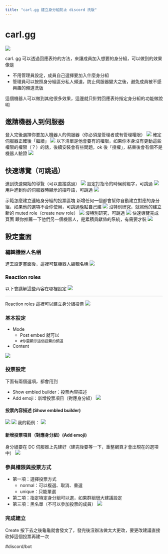 ```yaml
---
title: "carl.gg 建立身分組防止 discord 洗版"
---
```

# carl.gg
![](https://i.imgur.com/MoCy4wt.png)

carl. gg 可以透過回應表符的方法，來讓成員加入想要的身分組，可以做到的效果像是
- 不用管理員設定，成員自己選擇要加入什麼身分組
- 管理員可以按照身分組區分私人頻道，防止伺服器變大之後，避免成員被不感興趣的頻道洗版

這個機器人可以做到其他很多效果，這邊就只針對回應表符指定身分組的功能做說明

## 邀請機器人到伺服器
登入完後選擇你要加入機器人的伺服器（你必須是管理者或有管理權限）
![](https://i.imgur.com/XpHhGlB.png)
確定伺服器正確後「繼續」
![](https://i.imgur.com/RVKzwH2.png)
以下清單是他會要有的權限，如果你本身沒有更動這些權限的權限（？）的話，後續安裝會有些問題，ok 後「授權」，結束後會有個不是機器人驗證
![](https://i.imgur.com/V9jgFmV.png)
## 快速導覽（可跳過）
進到快速開始的導覽（可以直接跳過）
![](https://i.imgur.com/PlpWqic.png)
設定打指令的時候前綴字，可跳過
![](https://i.imgur.com/FsBpaP8.png)
用戶進到你的伺服器時顯示的招呼語，可跳過
![](https://i.imgur.com/yfG862R.png)

示範怎麼建立連結身分組的投票區塊
新增任何一個都會幫你自動建立對應的身分組，如果他的選項不合你使用，可跳過晚點自己建
![](https://i.imgur.com/1IkVCBX.png)
沒特別研究，就照他的建立新的 muted role（create new role）
![](https://i.imgur.com/9fZ1HJQ.png)
沒特別研究，可跳過
![](https://i.imgur.com/AplUMBx.png)
快速導覽完成頁面
跟你推薦一下他們另一個機器人，是累積貢獻值的系統，有需要才裝
![](https://i.imgur.com/3Pp1vZa.png)
## 設定畫面
### 編輯機器人名稱
進去設定畫面後，這裡可幫機器人編輯名稱
![](https://i.imgur.com/lnKzmIN.png)
### Reaction roles
以下會講解這些內容在哪裡設定
![](https://i.imgur.com/k4e009Q.png)

---

Reaction roles 這裡可以建立身分組投票
![](https://i.imgur.com/NIOGAIN.png)

### 基本設定
- Mode
	- Post embed 就可以
	- `#你要顯示這個投票的頻道`
- Content

![](https://i.imgur.com/SPKxd01.png)

### 投票設定


下面有兩個選項，都會用到
- Show embled builder：投票內容描述
- Add emoji：新增投票項目（對應身分組）
![](https://i.imgur.com/SKW9Zzb.png)

#### 投票內容描述 (Show embled builder)
![](https://i.imgur.com/k4e009Q.png)
![](https://i.imgur.com/qtaifH2.png)
我的範例：
![](https://i.imgur.com/yNx7xXo.png)

#### 新增投票項目（對應身分組）(Add emoji)
身分組要在 DC 伺服器上先建好（建完後要等一下，重整網頁才會出現在的選項中）
![](https://i.imgur.com/1OTF2lE.png)

### 參與權限與投票方式
- 第一項：選擇投票方式
	- normal：可以複選、取消、重選
	- unique：只能單選
- 第二項：指定特定身分組可以選，如果群組很大建議設定
- 第三項：黑名單（不可以參加投票的成員）
![](https://i.imgur.com/IBidXcc.png)

### 完成建立
Create 按下去之後龜龜就會發文了，發完後沒辦法做太大更改，要更改建議直接砍掉這個投票再建一次

#discord/bot
